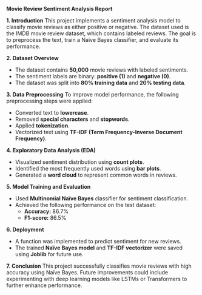 **Movie Review Sentiment Analysis Report**

**1. Introduction**
This project implements a sentiment analysis model to classify movie reviews as either positive or negative. The dataset used is the IMDB movie review dataset, which contains labeled reviews. The goal is to preprocess the text, train a Naïve Bayes classifier, and evaluate its performance.

**2. Dataset Overview**
- The dataset contains **50,000** movie reviews with labeled sentiments.
- The sentiment labels are binary: **positive (1)** and **negative (0)**.
- The dataset was split into **80% training data** and **20% testing data**.

**3. Data Preprocessing**
To improve model performance, the following preprocessing steps were applied:
- Converted text to **lowercase**.
- Removed **special characters** and **stopwords**.
- Applied **tokenization**.
- Vectorized text using **TF-IDF (Term Frequency-Inverse Document Frequency)**.

**4. Exploratory Data Analysis (EDA)**
- Visualized sentiment distribution using **count plots**.
- Identified the most frequently used words using **bar plots**.
- Generated a **word cloud** to represent common words in reviews.

**5. Model Training and Evaluation**
- Used **Multinomial Naïve Bayes** classifier for sentiment classification.
- Achieved the following performance on the test dataset:
  - **Accuracy:** 86.7%
  - **F1-score:** 86.5%

**6. Deployment**
- A function was implemented to predict sentiment for new reviews.
- The trained **Naïve Bayes model** and **TF-IDF vectorizer** were saved using **Joblib** for future use.

**7. Conclusion**
This project successfully classifies movie reviews with high accuracy using Naïve Bayes. Future improvements could include experimenting with deep learning models like LSTMs or Transformers to further enhance performance.

